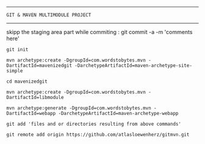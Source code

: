 ********************
    GIT & MAVEN MULTIMODULE PROJECT
********************
skipp the staging area part while commiting :
    git commit -a -m 'comments here'

    git init    
	
    mvn archetype:create -DgroupId=com.wordstobytes.mvn -DartifactId=mavenizedgit -DarchetypeArtifactId=maven-archetype-site-simple   

    cd mavenizedgit   

    mvn archetype:create -DgroupId=com.wordstobytes.mvn -DartifactId=libmodule     
	
    mvn archetype:generate -DgroupId=com.wordstobytes.mvn -DartifactId=webapp -DarchetypeArtifactId=maven-archetype-webapp    
	
    git add 'files and or directories resulting from above commands'   

    git remote add origin https://github.com/atlasloewenherz/gitmvn.git

